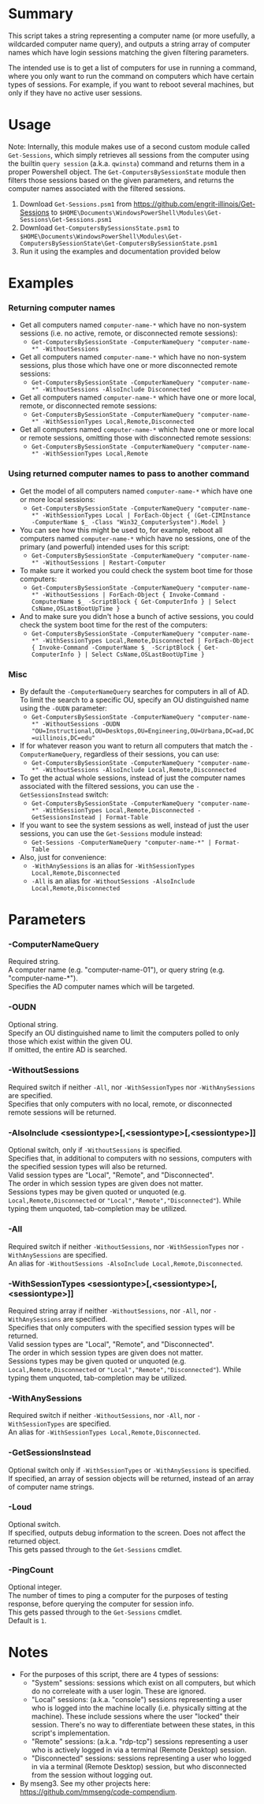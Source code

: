 # Summary

This script takes a string representing a computer name (or more usefully, a wildcarded computer name query), and outputs a string array of computer names which have login sessions matching the given filtering parameters.  

The intended use is to get a list of computers for use in running a command, where you only want to run the command on computers which have certain types of sessions. For example, if you want to reboot several machines, but only if they have no active user sessions.  

# Usage

Note: Internally, this module makes use of a second custom module called `Get-Sessions`, which simply retrieves all sessions from the computer using the builtin `query session` (a.k.a. `qwinsta`) command and returns them in a proper Powershell object. The `Get-ComputersBySessionState` module then filters those sessions based on the given parameters, and returns the computer names associated with the filtered sessions.  

1. Download `Get-Sessions.psm1` from https://github.com/engrit-illinois/Get-Sessions to `$HOME\Documents\WindowsPowerShell\Modules\Get-Sessions\Get-Sessions.psm1`
2. Download `Get-ComputersBySessionsState.psm1` to `$HOME\Documents\WindowsPowerShell\Modules\Get-ComputersBySessionState\Get-ComputersBySessionState.psm1`
3. Run it using the examples and documentation provided below

# Examples

### Returning computer names
- Get all computers named `computer-name-*` which have no non-system sessions (i.e. no active, remote, or disconnected remote sessions):
    - `Get-ComputersBySessionState -ComputerNameQuery "computer-name-*" -WithoutSessions`
- Get all computers named `computer-name-*` which have no non-system sessions, plus those which have one or more disconnected remote sessions:
    - `Get-ComputersBySessionState -ComputerNameQuery "computer-name-*" -WithoutSessions -AlsoInclude Disconnected`
- Get all computers named `computer-name-*` which have one or more local, remote, or disconnected remote sessions:
    - `Get-ComputersBySessionState -ComputerNameQuery "computer-name-*" -WithSessionTypes Local,Remote,Disconnected`
- Get all computers named `computer-name-*` which have one or more local or remote sessions, omitting those with disconnected remote sessions:
    - `Get-ComputersBySessionState -ComputerNameQuery "computer-name-*" -WithSessionTypes Local,Remote`

### Using returned computer names to pass to another command
- Get the model of all computers named `computer-name-*` which have one or more local sessions:
    - `Get-ComputersBySessionState -ComputerNameQuery "computer-name-*" -WithSessionTypes Local | ForEach-Object { (Get-CIMInstance -ComputerName $_ -Class "Win32_ComputerSystem").Model }`
- You can see how this might be used to, for example, reboot all computers named `computer-name-*` which have no sessions, one of the primary (and powerful) intended uses for this script:
    - `Get-ComputersBySessionState -ComputerNameQuery "computer-name-*" -WithoutSessions | Restart-Computer`
- To make sure it worked you could check the system boot time for those computers:
    - `Get-ComputersBySessionState -ComputerNameQuery "computer-name-*" -WithoutSessions | ForEach-Object { Invoke-Command -ComputerName $_ -ScriptBlock { Get-ComputerInfo } | Select CsName,OSLastBootUpTime }`
- And to make sure you didn't hose a bunch of active sessions, you could check the system boot time for the rest of the computers:
    - `Get-ComputersBySessionState -ComputerNameQuery "computer-name-*" -WithSessionTypes Local,Remote,Disconnected | ForEach-Object { Invoke-Command -ComputerName $_ -ScriptBlock { Get-ComputerInfo } | Select CsName,OSLastBootUpTime }`

### Misc
- By default the `-ComputerNameQuery` searches for computers in all of AD. To limit the search to a specific OU, specify an OU distinguished name using the `-OUDN` parameter:
    - `Get-ComputersBySessionState -ComputerNameQuery "computer-name-*" -WithoutSessions -OUDN "OU=Instructional,OU=Desktops,OU=Engineering,OU=Urbana,DC=ad,DC=uillinois,DC=edu"`
- If for whatever reason you want to return all computers that match the `-ComputerNameQuery`, regardless of their sessions, you can use:
    - `Get-ComputersBySessionState -ComputerNameQuery "computer-name-*" -WithoutSessions -AlsoInclude Local,Remote,Disconnected`
- To get the actual whole sessions, instead of just the computer names associated with the filtered sessions, you can use the `-GetSessionsInstead` switch:
    - `Get-ComputersBySessionState -ComputerNameQuery "computer-name-*" -WithSessionTypes Local,Remote,Disconnected -GetSessionsInstead | Format-Table`
- If you want to see the system sessions as well, instead of just the user sessions, you can use the `Get-Sessions` module instead:
    - `Get-Sessions -ComputerNameQuery "computer-name-*" | Format-Table`
- Also, just for convenience:
    - `-WithAnySessions` is an alias for `-WithSessionTypes Local,Remote,Disconnected`
    - `-All` is an alias for `-WithoutSessions -AlsoInclude Local,Remote,Disconnected`

# Parameters

### -ComputerNameQuery
Required string.  
A computer name (e.g. "computer-name-01"), or query string (e.g. "computer-name-*").  
Specifies the AD computer names which will be targeted.  

### -OUDN
Optional string.  
Specify an OU distinguished name to limit the computers polled to only those which exist within the given OU.  
If omitted, the entire AD is searched.  

### -WithoutSessions
Required switch if neither `-All`, nor `-WithSessionTypes` nor `-WithAnySessions` are specified.  
Specifies that only computers with no local, remote, or disconnected remote sessions will be returned.  

### -AlsoInclude \<sessiontype>\[,\<sessiontype>\[,\<sessiontype>]]
Optional switch, only if `-WithoutSessions` is specified.  
Specifies that, in additional to computers with no sessions, computers with the specified session types will also be returned.  
Valid session types are "Local", "Remote", and "Disconnected".  
The order in which session types are given does not matter.  
Sessions types may be given quoted or unquoted (e.g. `Local,Remote,Disconnected` or `"Local","Remote","Disconnected"`). While typing them unquoted, tab-completion may be utilized.  

### -All
Required switch if neither `-WithoutSessions`, nor `-WithSessionTypes` nor `-WithAnySessions` are specified.  
An alias for `-WithoutSessions -AlsoInclude Local,Remote,Disconnected`.  

### -WithSessionTypes \<sessiontype>\[,\<sessiontype>\[,\<sessiontype>]]
Required string array if neither `-WithoutSessions`, nor `-All`, nor `-WithAnySessions` are specified.  
Specifies that only computers with the specified session types will be returned.  
Valid session types are "Local", "Remote", and "Disconnected".  
The order in which session types are given does not matter.  
Sessions types may be given quoted or unquoted (e.g. `Local,Remote,Disconnected` or `"Local","Remote","Disconnected"`). While typing them unquoted, tab-completion may be utilized.  

### -WithAnySessions
Required switch if neither `-WithoutSessions`, nor `-All`, nor `-WithSessionTypes` are specified.  
An alias for `-WithSessionTypes Local,Remote,Disconnected`.  

### -GetSessionsInstead
Optional switch only if `-WithSessionTypes` or `-WithAnySessions` is specified.  
If specified, an array of session objects will be returned, instead of an array of computer name strings.  

### -Loud
Optional switch.  
If specified, outputs debug information to the screen. Does not affect the returned object.  
This gets passed through to the `Get-Sessions` cmdlet.  

### -PingCount
Optional integer.  
The number of times to ping a computer for the purposes of testing response, before querying the computer for session info.  
This gets passed through to the `Get-Sessions` cmdlet.  
Default is `1`.  

# Notes
- For the purposes of this script, there are 4 types of sessions:
    - "System" sessions: sessions which exist on all computers, but which do no correleate with a user login. These are ignored.
    - "Local" sessions: (a.k.a. "console") sessions representing a user who is logged into the machine locally (i.e. physically sitting at the machine). These include sessions where the user "locked" their session. There's no way to differentiate between these states, in this script's implementation.
    - "Remote" sessions: (a.k.a. "rdp-tcp") sessions representing a user who is actively logged in via a terminal (Remote Desktop) session.
    - "Disconnected" sessions: sessions representing a user who logged in via a terminal (Remote Desktop) session, but who disconnected from the session without logging out.
- By mseng3. See my other projects here: https://github.com/mmseng/code-compendium.
